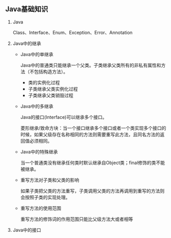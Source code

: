 ## Java基础知识

1. Java

   Class、Interface、Enum、Exception、Error、Annotation

2. Java中的继承

   * Java中的单继承

     Java中的普通类只能继承一个父类。子类继承父类所有的非私有属性和方法（不包括构造方法）。

     - 类的实例化过程
     - 子类继承父类实例化过程
     - 子类继承父类销毁过程

   * Java中的多继承

     Java的接口(Interface)可以继承多个接口。

     菱形继承/致命方块：当一个接口继承多个接口或者一个类实现多个接口的时候，如果父级存在名称相同的方法则需要重写此方法，且同名方法的返回值必须相同。

   * Java中的特殊继承

     当一个普通类没有继承任何类时默认继承自Object类；final修饰的类不能被继承。

   - 重写方法对子类和父类的影响
   
     如果子类把父类的方法重写，子类调用父类的方法再调用到重写的方法则会按照子类的实现处理。
   
   - 重写方法的使用范围
   
     重写方法的修饰词的作用范围只能比父级方法大或者相等
   
3. Java中的接口



